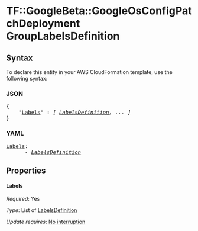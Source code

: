 # TF::GoogleBeta::GoogleOsConfigPatchDeployment GroupLabelsDefinition

## Syntax

To declare this entity in your AWS CloudFormation template, use the following syntax:

### JSON

<pre>
{
    "<a href="#labels" title="Labels">Labels</a>" : <i>[ <a href="labelsdefinition.md">LabelsDefinition</a>, ... ]</i>
}
</pre>

### YAML

<pre>
<a href="#labels" title="Labels">Labels</a>: <i>
      - <a href="labelsdefinition.md">LabelsDefinition</a></i>
</pre>

## Properties

#### Labels

_Required_: Yes

_Type_: List of <a href="labelsdefinition.md">LabelsDefinition</a>

_Update requires_: [No interruption](https://docs.aws.amazon.com/AWSCloudFormation/latest/UserGuide/using-cfn-updating-stacks-update-behaviors.html#update-no-interrupt)

